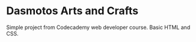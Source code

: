 # Dasmotos Arts and Crafts
Simple project from Codecademy web developer course. Basic HTML and CSS.
